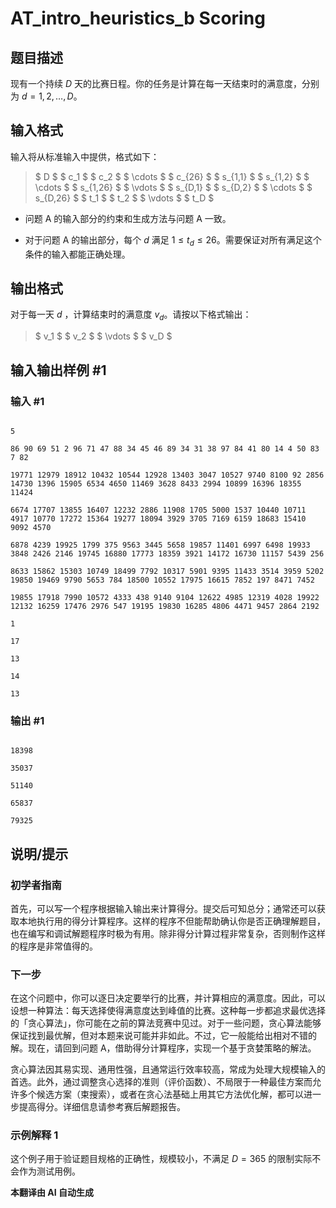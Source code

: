 # AT_intro_heuristics_b Scoring

## 题目描述

现有一个持续 $D$ 天的比赛日程。你的任务是计算在每一天结束时的满意度，分别为 $d=1,2,\ldots,D$。

## 输入格式

输入将从标准输入中提供，格式如下：

> $ D $ $ c_1 $ $ c_2 $ $ \cdots $ $ c_{26} $ $ s_{1,1} $ $ s_{1,2} $ $ \cdots $ $ s_{1,26} $ $ \vdots $ $ s_{D,1} $ $ s_{D,2} $ $ \cdots $ $ s_{D,26} $ $ t_1 $ $ t_2 $ $ \vdots $ $ t_D $

- 问题 A 的输入部分的约束和生成方法与问题 A 一致。
- 对于问题 A 的输出部分，每个 $d$ 满足 $1 \leq t_d \leq 26$。需要保证对所有满足这个条件的输入都能正确处理。

## 输出格式

对于每一天 $d$ ，计算结束时的满意度 $v_d$。请按以下格式输出：

> $ v_1 $ $ v_2 $ $ \vdots $ $ v_D $

## 输入输出样例 #1

### 输入 #1

```
5
86 90 69 51 2 96 71 47 88 34 45 46 89 34 31 38 97 84 41 80 14 4 50 83 7 82
19771 12979 18912 10432 10544 12928 13403 3047 10527 9740 8100 92 2856 14730 1396 15905 6534 4650 11469 3628 8433 2994 10899 16396 18355 11424
6674 17707 13855 16407 12232 2886 11908 1705 5000 1537 10440 10711 4917 10770 17272 15364 19277 18094 3929 3705 7169 6159 18683 15410 9092 4570
6878 4239 19925 1799 375 9563 3445 5658 19857 11401 6997 6498 19933 3848 2426 2146 19745 16880 17773 18359 3921 14172 16730 11157 5439 256
8633 15862 15303 10749 18499 7792 10317 5901 9395 11433 3514 3959 5202 19850 19469 9790 5653 784 18500 10552 17975 16615 7852 197 8471 7452
19855 17918 7990 10572 4333 438 9140 9104 12622 4985 12319 4028 19922 12132 16259 17476 2976 547 19195 19830 16285 4806 4471 9457 2864 2192
1
17
13
14
13
```

### 输出 #1

```
18398
35037
51140
65837
79325
```

## 说明/提示

### 初学者指南

首先，可以写一个程序根据输入输出来计算得分。提交后可知总分；通常还可以获取本地执行用的得分计算程序。这样的程序不但能帮助确认你是否正确理解题目，也在编写和调试解题程序时极为有用。除非得分计算过程非常复杂，否则制作这样的程序是非常值得的。

### 下一步

在这个问题中，你可以逐日决定要举行的比赛，并计算相应的满意度。因此，可以设想一种算法：每天选择使得满意度达到峰值的比赛。这种每一步都追求最优选择的「贪心算法」，你可能在之前的算法竞赛中见过。对于一些问题，贪心算法能够保证找到最优解，但对本题来说可能并非如此。不过，它一般能给出相对不错的解。现在，请回到问题 A，借助得分计算程序，实现一个基于贪婪策略的解法。

贪心算法因其易实现、通用性强，且通常运行效率较高，常成为处理大规模输入的首选。此外，通过调整贪心选择的准则（评价函数）、不局限于一种最佳方案而允许多个候选方案（束搜索），或者在贪心法基础上用其它方法优化解，都可以进一步提高得分。详细信息请参考赛后解题报告。

### 示例解释 1

这个例子用于验证题目规格的正确性，规模较小，不满足 $D=365$ 的限制实际不会作为测试用例。

 **本翻译由 AI 自动生成**
